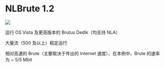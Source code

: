 <h1>NLBrute 1.2</h1>

<img src="https://telegra.ph/file/913dc4b3fed46e44f32af.png">

运行 OS Vista 及更高版本的 Brutus Dedik（均支持 NLA）

大量流（500 及以上）稳定运行

相对高速的 Brute（主要取决于传出的 Internet 速度），在本例中，Brute 的速率为 ~ 5/5 Mbit
